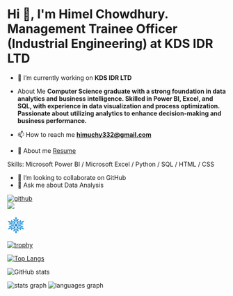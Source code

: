<h1 align="left">Hi 👋, I'm Himel Chowdhury. Management Trainee Officer (Industrial Engineering) at KDS IDR LTD </h1>

- 🔭 I’m currently working on **KDS IDR LTD**

- About Me **Computer Science graduate with a strong foundation in data analytics and business intelligence. Skilled in Power BI, Excel, and SQL, with experience in data visualization and process optimization. Passionate about utilizing analytics to enhance decision-making and business performance.**

- 📫 How to reach me **himuchy332@gmail.com**

- 📄 About me [Resume](https://drive.google.com/file/d/1__wtRQU0E0RbyOBeNbIEMleLD-HqE71F/view?usp=drive_link)


Skills: Microsoft Power BI / Microsoft Excel / Python / SQL / HTML / CSS

- 👯 I’m looking to collaborate on GitHub 
- 💬 Ask me about Data Analysis 


[<img src='https://cdn.jsdelivr.net/npm/simple-icons@3.0.1/icons/github.svg' alt='github' height='40'>](https://github.com/Himel-Chowdhury)  
[<img style="width:35px" src="linkedin.png"/>](https://www.linkedin.com/in/himel-chowdhury-6965891a7/)  

<a href='https://archiveprogram.github.com/'><img src='https://raw.githubusercontent.com/acervenky/animated-github-badges/master/assets/acbadge.gif' width='40' height='40'></a> 

[![trophy](https://github-profile-trophy.vercel.app/?username=https://github.com/Himel-Chowdhury)](https://github.com/ryo-ma/github-profile-trophy)

[![Top Langs](https://github-readme-stats.vercel.app/api/top-langs/?username=https://github.com/Himel-Chowdhury)](https://github.com/anuraghazra/github-readme-stats)

![GitHub stats](https://github-readme-stats.vercel.app/api?username=https://github.com/Himel-Chowdhury&show_icons=true)  





<div align="left">
  <img src="https://github-readme-stats.vercel.app/api?username=dipradas&hide_title=false&hide_rank=false&show_icons=true&include_all_commits=true&count_private=true&disable_animations=false&theme=dracula&locale=en&hide_border=false&order=1" height="150" alt="stats graph"  />
  <img src="https://github-readme-stats.vercel.app/api/top-langs?username=dipradas&locale=en&hide_title=false&layout=compact&card_width=320&langs_count=5&theme=dracula&hide_border=false&order=2" height="150" alt="languages graph"  />
</div>



